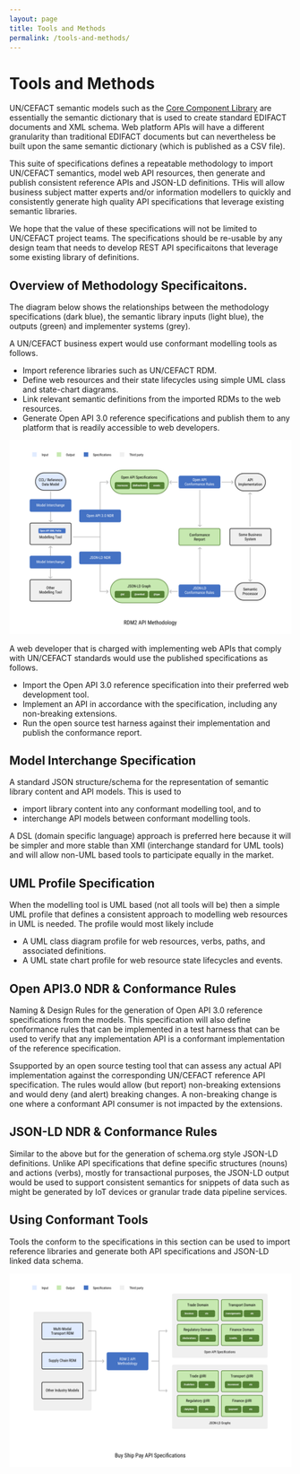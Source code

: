 ```yaml
---
layout: page
title: Tools and Methods
permalink: /tools-and-methods/
---
```

# Tools and Methods

UN/CEFACT semantic models such as the [Core Component Library](https://www.unece.org/cefact/codesfortrade/unccl/ccl_index.html) are essentially the semantic dictionary that is used to create standard EDIFACT documents and XML schema. Web platform APIs will have a different granularity than traditional EDIFACT documents but can nevertheless be built upon the same semantic dictionary (which is published as a CSV file).

This suite of specifications defines a repeatable methodology to import UN/CEFACT semantics, model web API resources, then generate and publish consistent reference APIs and JSON-LD definitions. THis will allow business subject matter experts and/or information modellers to quickly and consistently generate high quality API specifications that leverage existing semantic libraries.

We hope that the value of these specifications will not be limited to UN/CEFACT project teams. The specifications should be re-usable by any design team that needs to develop REST API specificaitons that leverage some existing library of definitions. 

## Overview of Methodology Specificaitons.

The diagram below shows the relationships between the methodology specifications (dark blue), the semantic library inputs (light blue), the outputs (green) and implementer systems (grey).

A UN/CEFACT business expert would use conformant modelling tools as follows.

* Import reference libraries such as UN/CEFACT RDM.
* Define web resources and their state lifecycles using simple UML class and state-chart diagrams. 
* Link relevant semantic definitions from the imported RDMs to the web resources.
* Generate Open API 3.0 reference specifications and publish them to any platform that is readily accessible to web developers.

![Methodology Diagram](../images/edi3-method.png)

A web developer that is charged with implementing web APIs that comply with UN/CEFACT standards would use the published specifications as follows.

* Import the Open API 3.0 reference specification into their preferred web development tool.
* Implement an API in accordance with the specification, including any non-breaking extensions.
* Run the open source test harness against their implementation and publish the conformance report.

## Model Interchange Specification

A standard JSON structure/schema for the representation of semantic library content and API models. This is used to 

* import library content into any conformant modelling tool, and to 
* interchange API models between conformant modelling tools.

A DSL (domain specific language) approach is preferred here because it will be simpler and more stable than XMI (interchange standard for UML tools) and will allow non-UML based tools to participate equally in the market.

## UML Profile Specification

When the modelling tool is UML based (not all tools will be) then a simple UML profile that defines a consistent approach to modelling web resources in UML is needed.  The profile would most likely include 

* A UML class diagram profile for web resources, verbs, paths, and associated definitions.  
* A UML state chart profile for web resource state lifecycles and events.

## Open API3.0 NDR & Conformance Rules  

Naming & Design Rules for the generation of Open API 3.0 reference specifications from the models. This specification will also define conformance rules that can be implemented in a test harness that can be used to verify that any implementation API is a conformant implementation of the reference specification.

Ssupported by an open source testing tool that can assess any actual API implementation against the corresponding UN/CEFACT reference API specification.  The rules would allow (but report) non-breaking extensions and would deny (and alert) breaking changes.  A non-breaking change is one where a conformant API consumer is not impacted by the extensions.

## JSON-LD NDR & Conformance Rules  

Similar to the above but for the generation of schema.org style JSON-LD definitions. Unlike API specifications that define specific structures (nouns) and actions (verbs), mostly for transactional purposes, the JSON-LD output would be used to support consistent semantics for snippets of data such as might be generated by IoT devices or granular trade data pipeline services.

## Using Conformant Tools

Tools the conform to the specifications in this section can be used to import reference libraries and generate both API specifications and JSON-LD linked data schema.

![Buy Ship Pay API Domains](../images/edi3-bsp.png)




